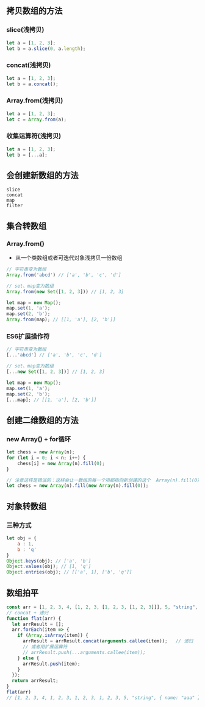 ## 拷贝数组的方法
### slice(浅拷贝)
```javascript
let a = [1, 2, 3];
let b = a.slice(0, a.length);
```
### concat(浅拷贝)
```javascript
let a = [1, 2, 3];
let b = a.concat();
```
### Array.from(浅拷贝)
```javascript
let a = [1, 2, 3];
let c = Array.from(a);
```
### 收集运算符(浅拷贝)
```javascript
let a = [1, 2, 3];
let b = [...a];
```

## 会创建新数组的方法
```
slice
concat
map
filter 
```

## 集合转数组
### Array.from()
- 从一个类数组或者可迭代对象浅拷贝一份数组
```javascript
// 字符串变为数组
Array.from('abcd') // ['a', 'b', 'c', 'd']

// set、map变为数组
Array.from(new Set([1, 2, 3])) // [1, 2, 3]

let map = new Map();
map.set(1, 'a');
map.set(2, 'b');
Array.from(map); // [[1, 'a'], [2, 'b']]
```

### ES6扩展操作符
```javascript
// 字符串变为数组
[...'abcd'] // ['a', 'b', 'c', 'd']

// set、map变为数组
[...new Set([1, 2, 3])] // [1, 2, 3]

let map = new Map();
map.set(1, 'a');
map.set(2, 'b');
[...map]; // [[1, 'a'], [2, 'b']]
```
## 创建二维数组的方法
### new Array() + for循环
```javascript
let chess = new Array(n);
for (let i = 0; i < n; i++) {
    chess[i] = new Array(n).fill(0);
}

// 注意这样是错误的：这样会让一数组的每一个项都指向新创建的这个  Array(n).fill(0)
let chess = new Array(n).fill(new Array(n).fill(0));
```

## 对象转数组
### 三种方式
```javascript
let obj = {
    a : 1,
    b : 'q'
}
Object.keys(obj); // ['a', 'b']
Object.values(obj); // [1, 'q']
Object.entries(obj); // [['a', 1], ['b', 'q']]
```

## 数组拍平
```javascript
const arr = [1, 2, 3, 4, [1, 2, 3, [1, 2, 3, [1, 2, 3]]], 5, "string", { name: "aaa" }];
// concat + 递归
function flat(arr) {
  let arrResult = [];
  arr.forEach(item => {
    if (Array.isArray(item)) {
      arrResult = arrResult.concat(arguments.callee(item));   // 递归
      // 或者用扩展运算符
      // arrResult.push(...arguments.callee(item));
    } else {
      arrResult.push(item);
    }
  });
  return arrResult;
}
flat(arr)
// [1, 2, 3, 4, 1, 2, 3, 1, 2, 3, 1, 2, 3, 5, "string", { name: "aaa" }];
```